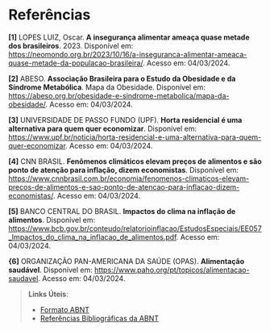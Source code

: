 # Referências

**[1]** LOPES LUIZ, Oscar. **A insegurança alimentar ameaça quase metade dos brasileiros**. 2023. Disponível em: https://neomondo.org.br/2023/10/16/a-inseguranca-alimentar-ameaca-quase-metade-da-populacao-brasileira/.                                   Acesso em: 04/03/2024.

**[2]** ABESO. **Associação Brasileira para o Estudo da Obesidade e da Síndrome Metabólica**. Mapa da Obesidade. Disponível em: https://abeso.org.br/obesidade-e-sindrome-metabolica/mapa-da-obesidade/. Acesso em: 04/03/2024.

**[3]** UNIVERSIDADE DE PASSO FUNDO (UPF). **Horta residencial é uma alternativa para quem quer economizar**. Disponível em: https://www.upf.br/noticia/horta-residencial-e-uma-alternativa-para-quem-quer-economizar. Acesso em: 04/03/2024.

**[4]** CNN BRASIL. **Fenômenos climáticos elevam preços de alimentos e são ponto de atenção para inflação, dizem economistas**. Disponível em: https://www.cnnbrasil.com.br/economia/fenomenos-climaticos-elevam-precos-de-alimentos-e-sao-ponto-de-atencao-para-inflacao-dizem-economistas/. Acesso em: 04/03/2024.

**[5]** BANCO CENTRAL DO BRASIL. **Impactos do clima na inflação de alimentos**. Disponível em: https://www.bcb.gov.br/conteudo/relatorioinflacao/EstudosEspeciais/EE057_Impactos_do_clima_na_inflacao_de_alimentos.pdf. Acesso em: 04/03/2024.

**{6]** ORGANIZAÇÃO PAN-AMERICANA DA SAÚDE (OPAS). **Alimentação saudável**. Disponível em: https://www.paho.org/pt/topicos/alimentacao-saudavel. Acesso em: 04/03/2024.





> **Links Úteis**:
> - [Formato ABNT](https://www.normastecnicas.com/abnt/trabalhos-academicos/referencias/)
> - [Referências Bibliográficas da ABNT](https://comunidade.rockcontent.com/referencia-bibliografica-abnt/)
